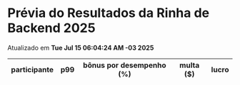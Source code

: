 # Prévia do Resultados da Rinha de Backend 2025
Atualizado em **Tue Jul 15 06:04:24 AM -03 2025**


| participante | p99 | bônus por desempenho (%) | multa ($) | lucro |
| -- | -- | -- | -- | -- |
